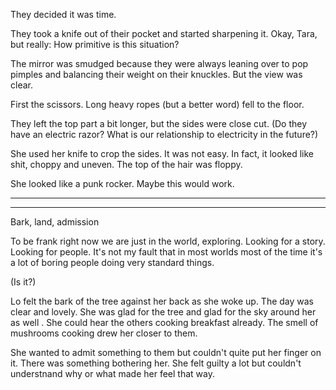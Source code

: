 They decided it was time. 

They took a knife out of their pocket and started sharpening it.  Okay, Tara, but really: How primitive is this situation?  

The mirror was smudged because they were always leaning over to pop pimples and balancing their weight on their knuckles. But the view was clear.  

First the scissors.  Long heavy ropes (but a better word) fell to the floor. 

They left the top part a bit longer, but the sides were close cut.  (Do they have an electric razor? What is our relationship to electricity in the future?)

She used her knife to crop the sides. It was not easy. In fact, it looked like shit, choppy and uneven.  The top of the hair was floppy. 

She looked like a punk rocker. Maybe this would work.  

---

	

---

Bark, land, admission

To be frank right now we are just in the world, exploring. Looking for a story. Looking for people. It's not my fault that in most worlds most of the time it's a lot of boring people doing very standard things.

(Is it?)

Lo felt the bark of the tree against her back as she woke up.  The day was clear and lovely.  She was glad for the tree and glad for the sky around her as well . She could hear the others cooking breakfast already. The smell of mushrooms cooking drew her closer to them. 

She wanted to admit something to them but couldn't quite put her finger on it. There was something bothering her. She felt guilty a lot but couldn't understnand why or what made her feel that way.   